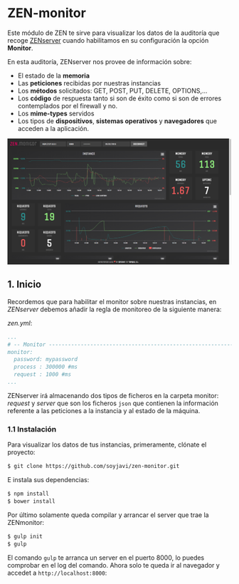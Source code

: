 # ZEN-monitor

Este módulo de ZEN te sirve para visualizar los datos de la auditoría que recoge [ZENserver](https://github.com/soyjavi/zen-server/tree/master/documentation/ES) cuando habilitamos en su configuración la opción **Monitor**.

En esta auditoría, ZENserver nos provee de información sobre:

  - El estado de la **memoria**
  - Las **peticiones** recibidas por nuestras instancias
  - Los **métodos** solicitados: GET, POST, PUT, DELETE, OPTIONS,...
  - Los **código** de respuesta tanto si son de éxito como si son de errores contemplados por el firewall y no.
  - Los **mime-types** servidos
  - Los tipos de **dispositivos**, **sistemas operativos** y **navegadores** que acceden a la aplicación.


![image](https://raw.githubusercontent.com/cat2608/contacts/master/assets/img/screen-18.png)


## 1. Inicio

Recordemos que para habilitar el monitor sobre nuestras instancias, en *ZENserver* debemos añadir la regla de monitoreo de la siguiente manera:

*zen.yml*:

```yaml
...
# -- Monitor -------------------------------------------------------------------
monitor:
  password: mypassword
  process : 300000 #ms
  request : 1000 #ms
...
```

ZENserver irá almacenando dos tipos de ficheros en la carpeta monitor: *request* y *server* que son los ficheros `json` que contienen la información referente a las peticiones a la instancia y al estado de la máquina.

### 1.1 Instalación

Para visualizar los datos de tus instancias, primeramente, clónate el proyecto:

```bash
$ git clone https://github.com/soyjavi/zen-monitor.git
```

E instala sus dependencias:

```bash
$ npm install
$ bower install
```

Por último solamente queda compilar y arrancar el server que trae la ZENmonitor:

```bash
$ gulp init
$ gulp
```

El comando `gulp` te arranca un server en el puerto 8000, lo puedes comprobar en el log del comando. Ahora solo te queda ir al navegador y accedet a `http://localhost:8000`:
